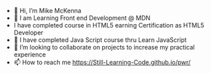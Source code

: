 - 👋 Hi, I’m Mike McKenna 
- 👀 I am Learning Front end Development @ MDN
- I have completed course in HTML5 earning Certification as HTML5 Developer 
- 🌱 I have completed Java Script course thru Learn JavaScript
- 💞️ I’m looking to collaborate on projects to increase my practical experience
- 📫 How to reach me https://Still-Learning-Code.github.io/pwr/

<!---
Still-Learning-code/Still-Learning-code is a ✨ special ✨ repository because its `README.md` (this file) appears on your GitHub profile.
You can click the Preview link to take a look at your changes.
--->

